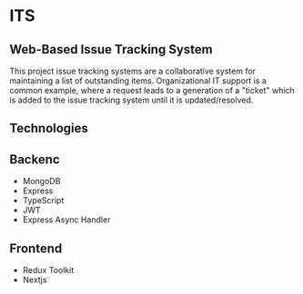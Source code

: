# ITS

## Web-Based Issue Tracking System

This project issue tracking systems are a collaborative system for maintaining a list of outstanding items.
Organizational IT support is a common example, where a request leads to a generation of a
"ticket" which is added to the issue tracking system until it is updated/resolved.

## Technologies

## Backenc

- MongoDB
- Express
- TypeScript
- JWT
- Express Async Handler

## Frontend

- Redux Toolkit
- Nextjs
